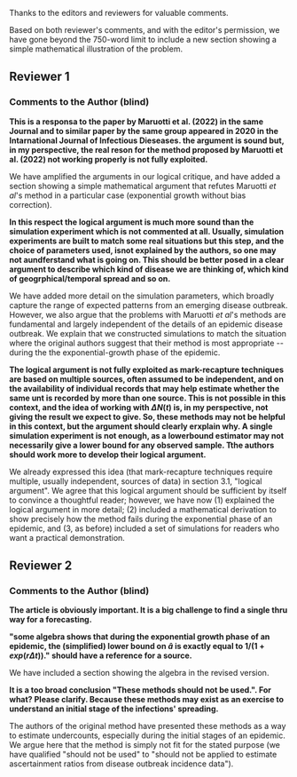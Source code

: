 

Thanks to the editors and reviewers for valuable comments.

Based on both reviewer's comments, and with the editor's permission, we have gone beyond the 750-word limit to include a new section showing a simple mathematical illustration of the problem. 

## Reviewer 1

### Comments to the Author (blind)

**This is a responsa to the paper by Maruotti et al. (2022) in the same Journal and to similar paper by the same group appeared in 2020 in the Intarnational Journal of Infectious Dieseases. the argument is sound but, in my perspective, the real reson for the method proposed by Maruotti et al. (2022) not working properly is not fully exploited.**

We have amplified the arguments in our logical critique,  and have added a section showing a simple mathematical argument that refutes Maruotti *et al*'s method in a particular case (exponential growth without bias correction).

**In this respect the logical argument is much more sound than the simulation experiment which is not commented at all. Usually, simulation experiments are built to match some real situations but this step, and the choice of parameters used, isnot explained by the authors, so one may not aundferstand what is going on. This should be better posed in a clear argument to describe which kind of disease we are thinking of, which kind of geogrphical/temporal spread and so on.**

We have added more detail on the simulation parameters, which broadly capture the range of expected patterns from an emerging disease outbreak. However, we also argue that the problems with Maruotti *et al*'s methods are fundamental and largely independent of the details of an epidemic disease outbreak. We explain that we constructed simulations to match the situation where the original authors suggest that their method is most appropriate -- during the the exponential-growth phase of the epidemic.

**The logical argument is not fully exploited as mark-recapture techniques are based on multiple sources, often assumed to be independent, and on the availability of individual records that may help estimate whether the same unt is recorded by more than one source. This is not possible in this context, and the idea of working with $\Delta N(t)$ is, in my perspective, not giving the result we expect to give. So, these methods may not be helpful in this context, but the argument should clearly erxplain why. A single simulation experiment is not enough, as a lowerbound estimator may not necessarily give a lower bound for any observed sample. Tthe authors should work more to develop their logical argument.**

We already expressed this idea (that mark-recapture techniques require multiple, usually independent, sources of data) in section 3.1, "logical argument". We agree that this logical argument should be sufficient by itself to convince a thoughtful reader; however, we have now (1) explained the logical argument in more detail; (2) included a mathematical derivation to show precisely how the method fails during the exponential phase of an epidemic, and (3, as before) included a set of simulations for readers who want a practical demonstration.

## Reviewer 2

### Comments to the Author (blind)

**The article is obviously important. It is a big challenge to find a single thru way for a forecasting.**

**"some algebra shows that during the exponential growth phase of an epidemic, the (simplified) lower bound on $\hat{a}$ is exactly equal to $1/(1+ exp(r \Delta t))$." should have a reference for a source.**

We have included a section showing the algebra in the revised version. 

**It is a too broad conclusion "These methods should not be used.". For what? Please clarify. Because these methods may exist as an exercise to understand an initial stage of the infections' spreading.**

The authors of the original method have presented these methods as a way to estimate undercounts, especially during the initial stages of an epidemic. We argue here that the method is simply not fit for the stated purpose (we have qualified "should not be used" to "should not be applied to estimate ascertainment ratios from disease outbreak incidence data").


